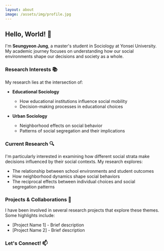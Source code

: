 ```yaml
---
layout: about
image: /assets/img/profile.jpg
---
```


<!--author-->

## Hello, World! 👋

I'm **Seungyeon Jung**, a master's student in Sociology at Yonsei University. My academic journey focuses on understanding how our social environments shape our decisions and society as a whole.

### Research Interests 📚

My research lies at the intersection of:

* **Educational Sociology**
  * How educational institutions influence social mobility
  * Decision-making processes in educational choices

* **Urban Sociology**
  * Neighborhood effects on social behavior
  * Patterns of social segregation and their implications

### Current Research 🔍

I'm particularly interested in examining how different social strata make decisions influenced by their social contexts. My research explores:

* The relationship between school environments and student outcomes
* How neighborhood dynamics shape social behaviors
* The reciprocal effects between individual choices and social segregation patterns

### Projects & Collaborations 🤝

I have been involved in several research projects that explore these themes. Some highlights include:
* [Project Name 1] - Brief description
* [Project Name 2] - Brief description

### Let's Connect! 📫